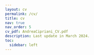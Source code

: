 ```yaml
---
layout: cv
permalink: /cv/
title: cv
nav: true
nav_order: 5
cv_pdf: AndreaCipriani_CV.pdf
description: Last update in March 2024.
toc:
  sidebar: left
---
```

<!-- resume.json contains the info. PDF is in assets/pdf>